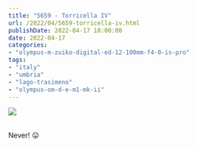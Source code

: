 ```yaml
---
title: "5659 - Torricella IV"
url: /2022/04/5659-torricella-iv.html
publishDate: 2022-04-17 18:00:00
date: 2022-04-17
categories:
- "olympus-m-zuiko-digital-ed-12-100mm-f4-0-is-pro"
tags:
- "italy"
- "umbria"
- "lago-trasimeno"
- "olympus-om-d-e-m1-mk-ii"
---
```

<div class="container">
<div class="center"><a target="_blank" href="https://d25zfm9zpd7gm5.cloudfront.net/1200x1200/2019/20190904_152413_lr.jpg"><img class="webfeedsFeaturedVisual" src="https://d25zfm9zpd7gm5.cloudfront.net/0600x0600/2019/20190904_152413_lr.jpg" /></a></div>
</div>
<br />

Never! :stuck_out_tongue:
